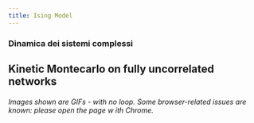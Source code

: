 ```yaml
---
title: Ising Model
---
```



### Dinamica dei sistemi complessi

## Kinetic Montecarlo on fully uncorrelated networks

###### Images shown are GIFs - with no loop. Some browser-related issues are known: please open the page w    ith Chrome. 
